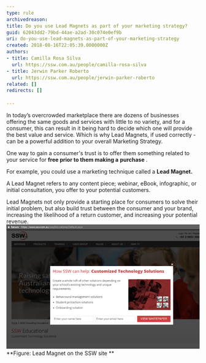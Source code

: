 ```yaml
---
type: rule
archivedreason: 
title: Do you use Lead Magnets as part of your marketing strategy?
guid: 62043dd2-79bd-44ae-a2ad-30c074e0ef9b
uri: do-you-use-lead-magnets-as-part-of-your-marketing-strategy
created: 2018-08-16T22:05:39.0000000Z
authors:
- title: Camilla Rosa Silva
  url: https://ssw.com.au/people/camilla-rosa-silva
- title: Jerwin Parker Roberto
  url: https://ssw.com.au/people/jerwin-parker-roberto
related: []
redirects: []

---
```


In today’s overcrowded marketplace there are dozens of businesses offering the same goods and services with little to no variety, and for a consumer, this can result in it being hard to decide which one will provide the best value and service. Which is why Lead Magnets, if used correctly - can be a powerful addition to your overall Marketing Strategy. 


 

<!--endintro-->

One way to gain a consumer's trust is to offer them something related to your service for  **free prior to them making a** **purchase** .

For example, you could use a marketing technique called a  **Lead Magnet.**

A Lead Magnet refers to any content piece; webinar, eBook, infographic, or initial consultation, you offer to your potential customers.

Lead Magnets not only provide a starting place for consumers to solve their initial problem, but also build trust between the consumer and your brand, increasing the likelihood of a return customer, and increasing your potential revenue.
![](Picture2.png) **Figure: Lead Magnet on the SSW site
**
